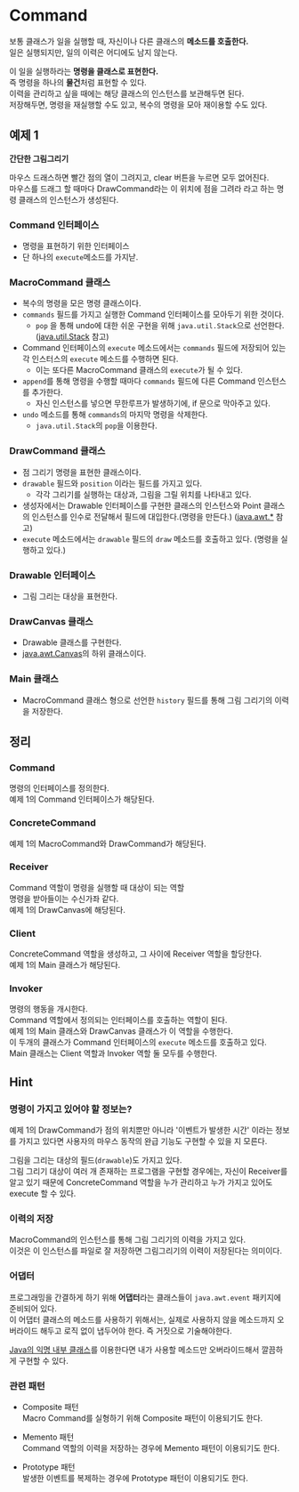 # Command  

보통 클래스가 일을 실행할 때, 자신이나 다른 클래스의 **메소드를 호출한다.**  
일은 실행되지만, 일의 이력은 어디에도 남지 않는다.  

이 일을 실행하라는 **명령을 클래스로 표현한다.**  
즉 명령을 하나의 **물건**처럼 표현할 수 있다.  
이력을 관리하고 싶을 때에는 해당 클래스의 인스턴스를 보관해두면 된다.  
저장해두면, 명령을 재실행할 수도 있고, 복수의 명령을 모아 재이용할 수도 있다.  

## 예제 1

**간단한 그림그리기**  

마우스 드래스하면 빨간 점의 열이 그려지고, clear 버튼을 누르면 모두 없어진다.  
마우스를 드래그 할 때마다 DrawCommand라는 이 위치에 점을 그려라 라고 하는 명령 클래스의 인스턴스가 생성된다.  

### Command 인터페이스  

* 명령을 표현하기 위한 인터페이스  
* 단 하나의 ```execute```메소드를 가지낟.  

### MacroCommand 클래스  

* 복수의 명령을 모은 명령 클래스이다.  
* ```commands``` 필드를 가지고 실행한 Command 인터페이스를 모아두기 위한 것이다.  
    * ```pop``` 을 통해 undo에 대한 쉬운 구현을 위해 ```java.util.Stack```으로 선언한다. ([java.util.Stack](https://github.com/yeoseon/tip-archive/issues/71) 참고)  
* Command 인터페이스의 ```execute``` 메소드에서는 ```commands``` 필드에 저장되어 있는 각 인스터스의 ```execute``` 메소드를 수행하면 된다.  
    * 이는 또다른 MacroCommand 클래스의 ```execute```가 될 수 있다.  
* ```append```를 통해 명령을 수행할 때마다 ```commands``` 필드에 다른 Command 인스턴스를 추가한다.  
    * 자신 인스턴스를 넣으면 무한루프가 발생하기에, if 문으로 막아주고 있다.  
* ```undo``` 메소드를 통해 ```commands```의 마지막 명령을 삭제한다.  
    * ```java.util.Stack```의 ```pop```을 이용한다.  

### DrawCommand 클래스   

* 점 그리기 명령을 표현한 클래스이다.  
* ```drawable``` 필드와 ```position``` 이라는 필드를 가지고 있다.  
    * 각각 그리기를 실행하는 대상과, 그림을 그릴 위치를 나타내고 있다.  
* 생성자에서는 Drawable 인터페이스를 구현한 클래스의 인스턴스와 Point 클래스의 인스턴스를 인수로 전달해서 필드에 대입한다.(명령을 만든다.) ([java.awt.*](https://github.com/yeoseon/tip-archive/issues/72) 참고)
* ```execute``` 메소드에서는 ```drawable``` 필드의 ```draw``` 메소드를 호출하고 있다. (명령을 실행하고 있다.)

### Drawable 인터페이스  

* 그림 그리는 대상을 표현한다.  

### DrawCanvas 클래스  

* Drawable 클래스를 구현한다.  
* [java.awt.Canvas](https://github.com/yeoseon/tip-archive/issues/72)의 하위 클래스이다.  

### Main 클래스  

* MacroCommand 클래스 형으로 선언한 ```history``` 필드를 통해 그림 그리기의 이력을 저장한다.  

## 정리

### Command  

명령의 인터페이스를 정의한다.  
예제 1의 Command 인터페이스가 해당된다.  

### ConcreteCommand 

예제 1의 MacroCommand와 DrawCommand가 해당된다.  

### Receiver  

Command 역할이 명령을 실행할 때 대상이 되는 역할  
명령을 받아들이는 수신가좌 같다.  
예제 1의 DrawCanvas에 해당된다.  

### Client 

ConcreteCommand 역할을 생성하고, 그 사이에 Receiver 역할을 할당한다.  
예제 1의 Main 클래스가 해당된다.  

### Invoker


명령의 행동을 개시한다.  
Command 역할에서 정의되는 인터페이스를 호출하는 역할이 된다.  
예제 1의 Main 클래스와 DrawCanvas 클래스가 이 역할을 수행한다.  
이 두개의 클래스가 Command 인터페이스의 ```execute``` 메소드를 호출하고 있다.  
Main 클래스는 Client 역할과 Invoker 역할 둘 모두를 수행한다.  

## Hint

### 명령이 가지고 있어야 할 정보는?  

예제 1의 DrawCommand가 점의 위치뿐만 아니라 '이벤트가 발생한 시간' 이라는 정보를 가지고 있다면 사용자의 마우스 동작의 완급 기능도 구현할 수 있을 지 모른다.  

그림을 그리는 대상의 필드(```drawable```)도 가지고 있다.  
그림 그리기 대상이 여러 개 존재하는 프로그램을 구현할 경우에는, 자신이 Receiver를 알고 있기 때문에 ConcreteCommand 역할을 누가 관리하고 누가 가지고 있어도 execute 할 수 있다.  

### 이력의 저장  

MacroCommand의 인스턴스를 통해 그림 그리기의 이력을 가지고 있다.  
이것은 이 인스턴스를 파일로 잘 저장하면 그림그리기의 이력이 저장된다는 의미이다.  

### 어댑터  

프로그래밍을 간결하게 하기 위해 **어댑터**라는 클래스들이 ```java.awt.event``` 패키지에 준비되어 있다.  
이 어댑터 클래스의 메소드를 사용하기 위해서는, 실제로 사용하지 않을 메소드까지 오버라이드 해두고 로직 없이 냅두어야 한다. 즉 거짓으로 기술해야한다.  

[Java의 익명 내부 클래스](https://github.com/yeoseon/tip-archive/issues/73)를 이용한다면 내가 사용할 메소드만 오버라이드해서 깔끔하게 구현할 수 있다.  

### 관련 패턴

* Composite 패턴  
Macro Command를 실형하기 위해 Composite 패턴이 이용되기도 한다.  

* Memento 패턴  
Command 역할의 이력을 저장하는 경우에 Memento 패턴이 이용되기도 한다.  

* Prototype 패턴  
발생한 이벤트를 복제하는 경우에 Prototype 패턴이 이용되기도 한다.  
